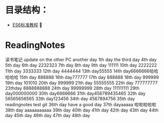 
# 目录结构：
*   [ES6标准教程](https://sophieu.github.io/ReadingNotes/)
:pig: 
# ReadingNotes
读书笔记
update on the other PC
another day  1th day
the third day
4th day
5th day 
6th day 
2232323 
7th day 
8th day 
9th day 111111
10th day 2222222
11th day 3333333
12th day 4444444
13th day55555
14th day6666666哈哈哈哈哈
15th day 888888
16th day777777
17th day 888888
18th day 999999
19th day 101010
20th day 999999
21th day  55555555
22th day   777777777
23thday 8888888888
24th day 99999999
28th day 111111111
29th day000000000
30th day6666666
31th day456789435465
32th day  56565656565
33th day123456
34th day  4567894756
35th day readingnotes test git 
36th day  have a good day
37th dayaaaaa 啦啦啦啦啦
38th day aaaaaaaaaaa
39th day
40th day
41th day
42th day
43th day 44th day 45th day 46th day 47th day 48th day
